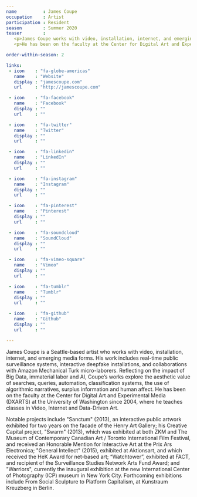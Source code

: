 ```yaml
---
name          : James Coupe
occupation    : Artist
participation : Resident
season        : Summer 2020
teaser        :
   <p>James Coupe works with video, installation, internet, and emerging media forms, including real-time public surveillance systems, interactive deepfake installations, and collaborations with Amazon Mechanical Turk micro-laborers.</p>
   <p>He has been on the faculty at the Center for Digital Art and Experimental Media (DXARTS) at the University of Washington since 2004, where he teaches classes in Video, Internet and Data-Driven Art.</p>

order-within-season: 2

links:
 - icon    : "fa-globe-americas"
   name    : "Website"
   display : "jamescoupe.com"
   url     : "http://jamescoupe.com"

 - icon    : "fa-facebook"
   name    : "Facebook"
   display : ""
   url     : ""

 - icon    : "fa-twitter"
   name    : "Twitter"
   display : ""
   url     : ""

 - icon    : "fa-linkedin"
   name    : "LinkedIn"
   display : ""
   url     : ""

 - icon    : "fa-instagram"
   name    : "Instagram"
   display : ""
   url     : ""

 - icon    : "fa-pinterest"
   name    : "Pinterest"
   display : ""
   url     : ""

 - icon    : "fa-soundcloud"
   name    : "SoundCloud"
   display : ""
   url     : ""

 - icon    : "fa-vimeo-square"
   name    : "Vimeo"
   display : ""
   url     : ""

 - icon    : "fa-tumblr"
   name    : "Tumblr"
   display : ""
   url     : ""

 - icon    : "fa-github"
   name    : "Github"
   display : ""
   url     : ""

---
```

James Coupe is a Seattle-based artist who works with video, installation, internet, and emerging media forms. His work includes real-time public surveillance systems, interactive deepfake installations, and collaborations with Amazon Mechanical Turk micro-laborers. Reflecting on the impact of Big Data, immaterial labor and AI, Coupe’s works explore the aesthetic value of searches, queries, automation, classification systems, the use of algorithmic narratives, surplus information and human affect. He has been on the faculty at the Center for Digital Art and Experimental Media (DXARTS) at the University of Washington since 2004, where he teaches classes in Video, Internet and Data-Driven Art. 

Notable projects include "Sanctum" (2013), an interactive public artwork exhibited for two years on the facade of the Henry Art Gallery; his Creative Capital project, "Swarm" (2013), which was exhibited at both ZKM and The Museum of Contemporary Canadian Art / Toronto International Film Festival, and received an Honorable Mention for Interactive Art at the Prix Ars Electronica; "General Intellect" (2015), exhibited at Aktionsart, and which received the HeK Award for net-based art; “Watchtower”, exhibited at FACT, and recipient of the Surveillance Studies Network Arts Fund Award; and "Warriors", currently the inaugural exhibition at the new International Center of Photography (ICP) museum in New York City. Forthcoming exhibitions include From Social Sculpture to Platform Capitalism, at Kunstraum Kreuzberg in Berlin.